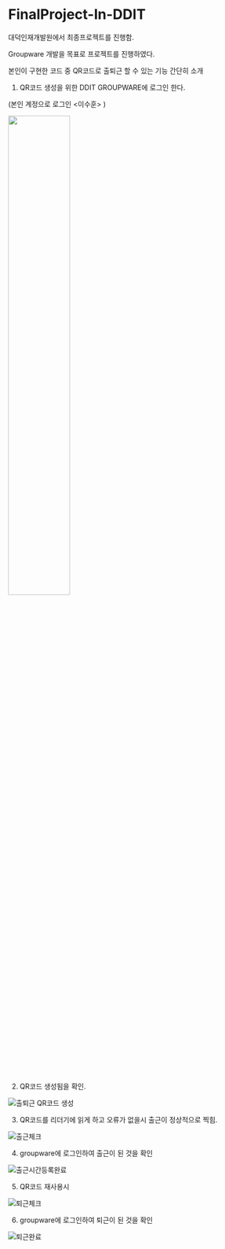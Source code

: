 # FinalProject-In-DDIT
대덕인재개발원에서 최종프로젝트를 진행함.

Groupware 개발을 목표로 프로젝트를 진행하였다. 

본인이 구현한 코드 중 QR코드로 출퇴근 할 수 있는 기능 간단히 소개

1. QR코드 생성을 위한 DDIT GROUPWARE에 로그인 한다.

(본인 계정으로 로그인 <이수훈> )

<img src="https://user-images.githubusercontent.com/70561355/114825224-e68b2780-9e00-11eb-9eb4-b8bddcb68e55.jpg" width="50%" />

2. QR코드 생성됨을 확인.

![출퇴근 QR코드 생성](https://user-images.githubusercontent.com/70561355/114825257-ef7bf900-9e00-11eb-9a33-554f04d46705.jpg) 

3. QR코드를 리더기에 읽게 하고 오류가 없을시 출근이 정상적으로 찍힘.

![출근체크](https://user-images.githubusercontent.com/70561355/114825384-1df9d400-9e01-11eb-9786-9eb9b791ca20.jpg) 

4. groupware에 로그인하여 출근이 된 것을 확인

![출근시간등록완료](https://user-images.githubusercontent.com/70561355/114825419-29e59600-9e01-11eb-9dfa-159fd22f0d43.PNG) 

5. QR코드 재사용시 

![퇴근체크](https://user-images.githubusercontent.com/70561355/114825469-3bc73900-9e01-11eb-8147-fb8486f91204.jpg)

6. groupware에 로그인하여 퇴근이 된 것을 확인

![퇴근완료](https://user-images.githubusercontent.com/70561355/114826307-4b934d00-9e02-11eb-9500-f5af671fb014.PNG)






